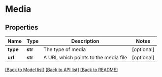 # Media

## Properties
Name | Type | Description | Notes
------------ | ------------- | ------------- | -------------
**type** | **str** | The type of media | [optional] 
**url** | **str** | A URL which points to the media file | [optional] 

[[Back to Model list]](../README.rst#documentation-for-models) [[Back to API list]](../README.rst#documentation-for-api-endpoints) [[Back to README]](../README.rst)


